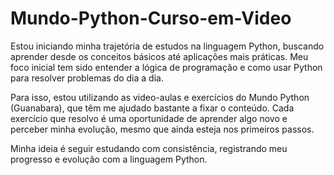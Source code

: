 # Mundo-Python-Curso-em-Video
  Estou iniciando minha trajetória de estudos na linguagem Python, buscando aprender desde os conceitos básicos até aplicações mais práticas. Meu foco inicial tem sido entender a lógica de programação e como usar Python para resolver problemas do dia a dia.

  Para isso, estou utilizando as video-aulas e exercícios do Mundo Python (Guanabara), que têm me ajudado bastante a fixar o conteúdo. Cada exercício que resolvo é uma oportunidade de aprender algo novo e perceber minha evolução, mesmo que ainda esteja nos primeiros passos.

  Minha ideia é seguir estudando com consistência, registrando meu progresso e evolução com a linguagem Python.
